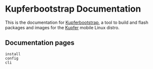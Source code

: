 # Kupferbootstrap Documentation

This is the documentation for [Kupferbootstrap](https://gitlab.com/kupfer/kupferbootstrap),
a tool to build and flash packages and images for the [Kupfer](https://gitlab.com/kupfer/) mobile Linux distro.

## Documentation pages

```{toctree}
install
config
cli
```
